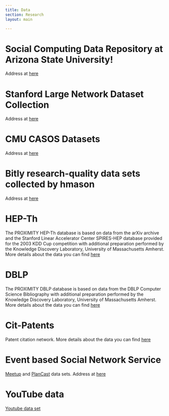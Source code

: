 ```yaml
---
title: Data
section: Research
layout: main

---
```


# Social Computing Data Repository at Arizona State University!
Address at [here](http://socialcomputing.asu.edu/pages/datasets)

# Stanford Large Network Dataset Collection
Address at [here](http://snap.stanford.edu/data/index.html)

# CMU CASOS Datasets
Address at [here](http://www.casos.cs.cmu.edu/computational_tools/data2.php)

# Bitly research-quality data sets collected by hmason #
Address at [here](https://bitly.com/bundles/hmason/1)

# HEP-Th #
The PROXIMITY HEP-Th database is based on data from the arXiv archive and the Stanford Linear Accelerator Center SPIRES-HEP database provided for the 2003 KDD Cup competition with additional preparation performed by the Knowledge Discovery Laboratory, University of Massachusetts Amherst. More details about the data you can find [here](http://kdl.cs.umass.edu/data/hepth/hepth-info.html)

# DBLP #
The PROXIMITY DBLP database is based on data from the DBLP Computer Science Bibliography with additional preparation performed by the Knowledge Discovery Laboratory, University of Massachusetts Amherst. More details about the data you can find [here](http://kdl.cs.umass.edu/data/dblp/dblp-info.html)

# Cit-Patents #
Patent citation network. More details about the data you can find
[here](http://snap.stanford.edu/data/cit-Patents.html)

# Event based Social Network Service #
[Meetup](http://www.meetup.com/) and [PlanCast](http://www.plancast.com/) data sets.
Address at [here](http://www.largenetwork.org/ebsn)

# YouTube data #
[Youtube data set](http://leitang.net/heterogeneous_network.html)

